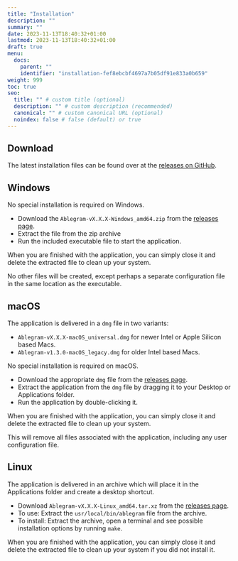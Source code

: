 ```yaml
---
title: "Installation"
description: ""
summary: ""
date: 2023-11-13T18:40:32+01:00
lastmod: 2023-11-13T18:40:32+01:00
draft: true
menu:
  docs:
    parent: ""
    identifier: "installation-fef8ebcbf4697a7b05df91e833a0b659"
weight: 999
toc: true
seo:
  title: "" # custom title (optional)
  description: "" # custom description (recommended)
  canonical: "" # custom canonical URL (optional)
  noindex: false # false (default) or true
---
```


## Download

The latest installation files can be found over at the [releases on GitHub](https://github.com/adrianrudnik/ablegram/releases/latest).

## Windows

No special installation is required on Windows.

- Download the `Ablegram-vX.X.X-Windows_amd64.zip` from the [releases page](https://github.com/adrianrudnik/ablegram/releases/latest).
- Extract the file from the zip archive
-  Run the included executable file to start the application.

When you are finished with the application, you can simply close it and delete the extracted file to clean up your system.

No other files will be created, except perhaps a separate configuration file in the same location as the executable.

## macOS

The application is delivered in a `dmg` file in two variants:

- `Ablegram-vX.X.X-macOS_universal.dmg` for newer Intel or Apple Silicon based Macs.
- `Ablegram-v1.3.0-macOS_legacy.dmg` for older Intel based Macs.

No special installation is required on macOS.

- Download the appropriate `dmg` file from the [releases page](https://github.com/adrianrudnik/ablegram/releases/latest).
- Extract the application from the `dmg` file by dragging it to your Desktop or Applications folder.
- Run the application by double-clicking it.

When you are finished with the application, you can simply close it and delete the extracted file to clean up your system.

This will remove all files associated with the application, including any user configuration file.

## Linux

The application is delivered in an archive which will place it in the Applications folder and create a desktop shortcut.

- Download `Ablegram-vX.X.X-Linux_amd64.tar.xz` from the [releases page](https://github.com/adrianrudnik/ablegram/releases/latest).
- To use: Extract the `usr/local/bin/ablegram` file from the archive.
- To install: Extract the archive, open a terminal and see possible installation options by running `make`.

When you are finished with the application, you can simply close it and delete the extracted file to clean up your system if you did not install it.
